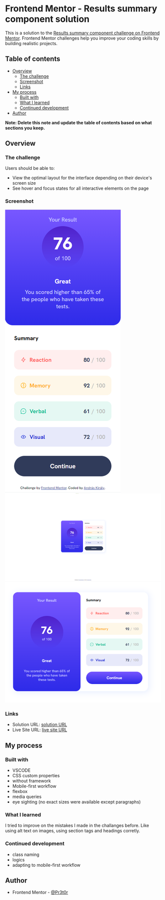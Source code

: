 # Frontend Mentor - Results summary component solution

This is a solution to the [Results summary component challenge on Frontend Mentor](https://www.frontendmentor.io/challenges/results-summary-component-CE_K6s0maV). Frontend Mentor challenges help you improve your coding skills by building realistic projects. 

## Table of contents

- [Overview](#overview)
  - [The challenge](#the-challenge)
  - [Screenshot](#screenshot)
  - [Links](#links)
- [My process](#my-process)
  - [Built with](#built-with)
  - [What I learned](#what-i-learned)
  - [Continued development](#continued-development)
- [Author](#author)

**Note: Delete this note and update the table of contents based on what sections you keep.**

## Overview

### The challenge

Users should be able to:

- View the optimal layout for the interface depending on their device's screen size
- See hover and focus states for all interactive elements on the page

### Screenshot

![Mobile](./screenshots/mobile.png)
![Desktop](./screenshots/desktop.png)
![Desktop hover](./screenshots/desktop-hover.png)

### Links

- Solution URL: [solution URL](https://www.frontendmentor.io/solutions/css-custom-properties-without-framewrok-2iaJcs9UPG)
- Live Site URL: [live site URL](https://pr3t0r.github.io/results-summary-component-main/)

## My process

### Built with

- VSCODE
- CSS custom properties
- without framework
- Mobile-first workflow
- flexbox
- media queries
- eye sighting (no exact sizes were available except paragraphs)

### What I learned

I tried to improve on the mistakes I made in the challanges before.
Like using alt text on images, using section tags and headings corretly.

### Continued development

- class naming
- logics
- adapting to mobile-first workflow

## Author

- Frontend Mentor - [@Pr3t0r](https://www.frontendmentor.io/profile/Pr3t0r)